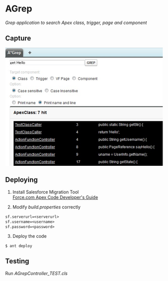 # AGrep

_Grep application to search Apex class, trigger, page and component_

## Capture

![my image](img/capture.jpg)

## Deploying

1. Install Salesforce Migration Tool  
[Force.com Apex Code Developer's Guide](http://www.salesforce.com/us/developer/docs/apexcode/Content/apex_deploying_ant.htm)

2. Modify *build.properties* correctly
```
sf.serverurl=<serverurl>
sf.username=<username>
sf.password=<password>
```

3. Deploy the code
```
$ ant deploy
```

## Testing

Run *AGrepController_TEST.cls*


